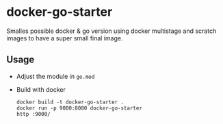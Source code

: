 # docker-go-starter

Smalles possible docker & go version using docker multistage and scratch images to have a super small final image.

## Usage

- Adjust the module in `go.mod`
- Build with docker

      docker build -t docker-go-starter .
      docker run -p 9000:8080 docker-go-starter
      http :9000/
